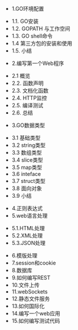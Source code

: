 * 1.GO环境配置
 - 1.1. GO安装
 - 1.2. GOPATH 与工作空间
 - 1.3. GO shell命令
 - 1.4  第三方包的安装和使用
 - 1.5. 小结
* 2.编写第一个Web程序
 - 2.1 概览
 - 2.2. 函数声明
 - 2.3. 文档化函数
 - 2.4. HTTP监控
 - 2.5. 编译测试
 - 2.6. 总结
* 3.GO数据类型
 - 3.1 基础类型
 - 3.2 string类型
 - 3.3 数组类型
 - 3.4 slice类型
 - 3.5 map类型
 - 3.6 inteface
 - 3.7 struct类型
 - 3.8 面向对象
 - 3.9 小结
* 4.正则表达式
* 5.web语言处理
 - 5.1.HTML处理
 - 5.2.XML处理
 - 5.3.JSON处理
* 6.模版处理
* 7.session和cookie
* 8.数据库
* 9.如何编写REST
* 10.文件上传
* 11.webSockets
* 12.静态文件服务
* 13.如何国际化 
* 14.编写一个web应用
* 15.如何编写测试代码
